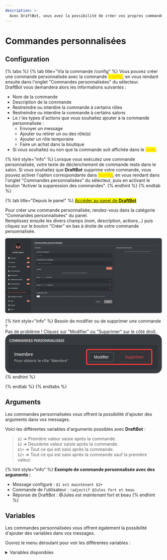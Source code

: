 ```yaml
---
description: >-
  Avec DraftBot, vous avez la possibilité de créer vos propres commandes !
---
```


# Commandes personnalisées

## Configuration

<!-- Depuis Discord -->
{% tabs %}
{% tab title="Via la commande /config" %}
Vous pouvez créer une commande personnalisée avec la commande <mark style="color:orange;">/config</mark>, en vous rendant ensuite dans l'onglet "Commandes personnalisées" du sélecteur.\
DraftBot vous demandera alors les informations suivantes :

* Nom de la commande
* Description de la commande
* Restreindre ou interdire la commande à certains rôles
* Restreindre ou interdire la commande à certains salons
* Le / les types d'actions que vous souhaitez ajouter à la commande personnalisée :
  * Envoyer un message
  * Ajouter ou retirer un ou des rôle(s)
  * Ajouter un rôle temporaire
  * Faire un achat dans la boutique
* Si vous souhaitez ou non que la commande soit affichée dans le <mark style="color:orange;">/aide</mark>.

{% hint style="info" %}
Lorsque vous exécutez une commande personnalisée, votre texte de déclenchement de commande reste dans le salon. Si vous souhaitez que **DraftBot** supprime votre commande, vous pouvez activer l'option correspondante dans <mark style="color:orange;">/config</mark>, en vous rendant dans l'onglet "Commandes personnalisées" du sélecteur, puis en activant le bouton "Activer la suppression des commandes".
{% endhint %}
{% endtab %}

<!-- Depuis le panel web -->
{% tab title="Depuis le panel" %}
<mark style="color:blue;">[Accéder au panel de **DraftBot**](https://draftbot.fr/dashboard)</mark>

Pour créer une commande personnalisée, rendez-vous dans la catégorie "Commandes personnalisées" du panel.\
Remplissez ensuite les divers champs (nom, description, actions...) puis cliquez sur le bouton "Créer" en bas à droite de votre commande personnalisée.

![Panel de configuration des commandes personnalisées](<../.gitbook/assets/custom-commands/view.png>)

{% hint style="info" %}
Besoin de modifier ou de supprimer une commande ?\
Pas de problème ! Cliquez sur "Modifier" ou "Supprimer" sur le côté droit.
![Boutons de modification ou suppression d'une commande personnalisée](<../.gitbook/assets/custom-commands/edit-command.png>)
{% endhint %}

{% endtab %}
{% endtabs %}

## Arguments

Les commandes personnalisées vous offrent la possibilité d'ajouter des arguments dans vos messages.

Voici les différentes variables d'arguments possibles avec **DraftBot** :

>`$1` ➜ Première valeur saisie après la commande.\
>`$2` ➜ Deuxième valeur saisie après la commande.\
>`$1+` ➜ Tout ce qui est saisi après la commande.\
>`$2+` ➜ Tout ce qui est saisi après la commande sauf la première valeur.

{% hint style="info" %}
**Exemple de commande personnalisée avec des arguments :**
* Message configuré : `$1 est maintenant $2+`
* Commande de l'utilisateur : `!adjectif @Jules fort et beau`
* Réponse de DraftBot : @Jules _est maintenant_ fort et beau
{% endhint %}

## Variables

Les commandes personnalisées vous offrent également la possibilité d'ajouter des variables dans vos messages.

Ouvrez le menu déroulant pour voir les différentes variables :

<details>

<summary>Variables disponibles</summary>
> **Membre** :
> `{​user}` ➜ Mention du membre\
> `{​user.id}` ➜ Identifiant du membre\
> `{​user.tag}` ➜ Tag du membre *(Pseudo#0000)*\
> `{​user.username}` ➜ Pseudo du membre\
> `{​user.nickname}` ➜ Surnom ou pseudo du membre\
> 
> `{​level}` ➜ Niveau du membre *(uniquement si le système de niveaux est activé)*\
> `{​level.rank}` ➜ Place du membre *(uniquement pour les messages dans le système de niveaux)*
> 
> `{​money}` ➜ Argent du membre *(uniquement si le système d'économie est activé)*\
> `{​money.rank}` ➜ Place du membre *(uniquement si le système d'économie est activé)*
> 
> `{birthday}` ➜ Date d'anniversaire du membre *(uniquement si le système est activé)*
> 
> **Serveur** :
> `{​server}` ou `{​server.name}` ➜ Nom du serveur\
> `{​server.id}` ➜ Identifiant du serveur\
> `{​server.membercount}` ➜ Nombre de membres sur le serveur
> 
> **Salon**  :
> `{​channel}` ➜ Mentions du salon\
> `{​channel.id}` ➜ Identifiant du salon\
> `{​channel.name}` ➜ Nom du salon
> 
> **Temps** :
> `{​date}` ➜ Date actuelle (JJ/MM/AAAA)\
> `{​time}` ➜ Heure actuelle (HH:MM)\
> `{​timestamp}` ➜ Timestamp actuel en secondes
</details>